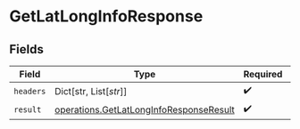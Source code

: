 # GetLatLongInfoResponse


## Fields

| Field                                                                                              | Type                                                                                               | Required                                                                                           | Description                                                                                        |
| -------------------------------------------------------------------------------------------------- | -------------------------------------------------------------------------------------------------- | -------------------------------------------------------------------------------------------------- | -------------------------------------------------------------------------------------------------- |
| `headers`                                                                                          | Dict[str, List[*str*]]                                                                             | :heavy_check_mark:                                                                                 | N/A                                                                                                |
| `result`                                                                                           | [operations.GetLatLongInfoResponseResult](../../models/operations/getlatlonginforesponseresult.md) | :heavy_check_mark:                                                                                 | N/A                                                                                                |